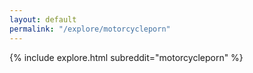```yaml
---
layout: default
permalink: "/explore/motorcycleporn"
---
```


<link rel="stylesheet" type="text/css" href="/static/css/explore.css">
{% include explore.html subreddit="motorcycleporn" %}
